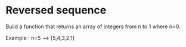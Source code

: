 # Reversed sequence

Build a function that returns an array of integers from n to 1 where n>0.

Example : n=5 --> [5,4,3,2,1]